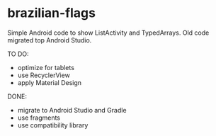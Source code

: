 brazilian-flags
===============

Simple Android code to show ListActivity and TypedArrays. Old code migrated top Android Studio.

TO DO:
* optimize for tablets
* use RecyclerView
* apply Material Design

DONE:
* migrate to Android Studio and Gradle
* use fragments
* use compatibility library